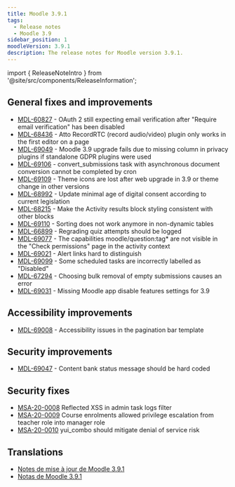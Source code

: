 ```yaml
---
title: Moodle 3.9.1
tags:
  - Release notes
  - Moodle 3.9
sidebar_position: 1
moodleVersion: 3.9.1
description: The release notes for Moodle version 3.9.1.
---
```


import { ReleaseNoteIntro } from '@site/src/components/ReleaseInformation';

<ReleaseNoteIntro releaseName={frontMatter.moodleVersion} />

## General fixes and improvements

- [MDL-60827](https://tracker.moodle.org/browse/MDL-60827) - OAuth 2 still expecting email verification after "Require email verification" has been disabled
- [MDL-68436](https://tracker.moodle.org/browse/MDL-68436) - Atto RecordRTC (record audio/video) plugin only works in the first editor on a page
- [MDL-69049](https://tracker.moodle.org/browse/MDL-69049) - Moodle 3.9 upgrade fails due to missing column in privacy plugins if standalone GDPR plugins were used
- [MDL-69106](https://tracker.moodle.org/browse/MDL-69106) - convert_submissions task with asynchronous document conversion cannot be completed by cron
- [MDL-69109](https://tracker.moodle.org/browse/MDL-69109) - Theme icons are lost after web upgrade in 3.9 or theme change in other versions
- [MDL-68992](https://tracker.moodle.org/browse/MDL-68992) - Update minimal age of digital consent according to current legislation
- [MDL-68215](https://tracker.moodle.org/browse/MDL-68215) - Make the Activity results block styling consistent with other blocks
- [MDL-69110](https://tracker.moodle.org/browse/MDL-69110) - Sorting does not work anymore in non-dynamic tables
- [MDL-66899](https://tracker.moodle.org/browse/MDL-66899) - Regrading quiz attempts should be logged
- [MDL-69077](https://tracker.moodle.org/browse/MDL-69077) - The capabilities moodle/question:tag* are not visible in the "Check permissions" page in the activity context
- [MDL-69021](https://tracker.moodle.org/browse/MDL-69021) - Alert links hard to distinguish
- [MDL-69099](https://tracker.moodle.org/browse/MDL-69099) - Some scheduled tasks are incorrectly labelled as "Disabled"
- [MDL-67294](https://tracker.moodle.org/browse/MDL-67294) - Choosing bulk removal of empty submissions causes an error
- [MDL-69031](https://tracker.moodle.org/browse/MDL-69031) - Missing Moodle app disable features settings for 3.9

## Accessibility improvements

- [MDL-69008](https://tracker.moodle.org/browse/MDL-69008) - Accessibility issues in the pagination bar template

## Security improvements

- [MDL-69047](https://tracker.moodle.org/browse/MDL-69047) - Content bank status message should be hard coded

## Security fixes

- [MSA-20-0008](https://moodle.org/mod/forum/discuss.php?d=407392) Reflected XSS in admin task logs filter
- [MSA-20-0009](https://moodle.org/mod/forum/discuss.php?d=407393) Course enrolments allowed privilege escalation from teacher role into manager role
- [MSA-20-0010](https://moodle.org/mod/forum/discuss.php?d=407394) yui_combo should mitigate denial of service risk

## Translations

- [Notes de mise à jour de Moodle 3.9.1](https://docs.moodle.org/fr/Notes_de_mise_à_jour_de_Moodle_3.9.1)
- [Notas de Moodle 3.9.1](https://docs.moodle.org/es/Notas_de_Moodle_3.9.1)
